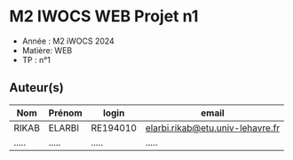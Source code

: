 # M2 IWOCS WEB Projet n1

- Année : M2 iWOCS 2024
- Matière: WEB
- TP : n°1

## Auteur(s)

|Nom|Prénom|login|email|
|--|--|--|--|
| RIKAB | ELARBI | RE194010 | elarbi.rikab@etu.univ-lehavre.fr |
| ..... | ..... | ..... | ..... |
